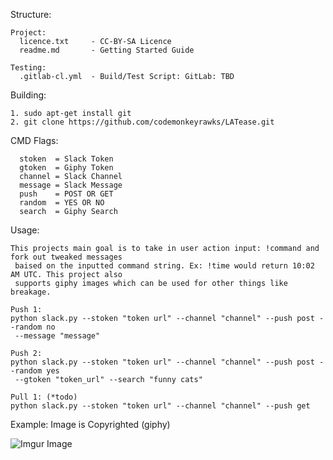 Structure:

```shell
Project:
  licence.txt     - CC-BY-SA Licence
  readme.md       - Getting Started Guide

Testing:
  .gitlab-cl.yml  - Build/Test Script: GitLab: TBD
```

Building:

```shell
1. sudo apt-get install git
2. git clone https://github.com/codemonkeyrawks/LATease.git
```

CMD Flags:
```shell
  stoken  = Slack Token
  gtoken  = Giphy Token
  channel = Slack Channel
  message = Slack Message
  push    = POST OR GET
  random  = YES OR NO
  search  = Giphy Search
```

Usage:

```shell
This projects main goal is to take in user action input: !command and fork out tweaked messages
 baised on the inputted command string. Ex: !time would return 10:02 AM UTC. This project also
 supports giphy images which can be used for other things like breakage.
```

```shell
Push 1: 
python slack.py --stoken "token url" --channel "channel" --push post --random no
 --message "message"

Push 2: 
python slack.py --stoken "token url" --channel "channel" --push post --random yes
 --gtoken "token_url" --search "funny cats"

Pull 1: (*todo)
python slack.py --stoken "token url" --channel "channel" --push get
```

Example: Image is Copyrighted (giphy)

![Imgur Image](http://i.imgur.com/kaxpwSz.png)

